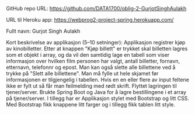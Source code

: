 GitHub repo URL: https://github.com/DATA1700/oblig-2-GurjotSinghAulakh

URL til Heroku app: https://webprog2-project-spring.herokuapp.com/

Fullt navn: Gurjot Singh Aulakh

Kort beskrivelse av applikasjon (5–10 setninger): Applikasjon registrer kjøp av kinobilletter. Etter at knappen 
"Kjøp billett" er trykket skal billetten lagres som et objekt i array, og da vil den samtidig lage en tabell som 
viser informasjon over hvilken film personen har valgt, antall billetter, fornavn, etternavn, telefonnr og epost. 
Man kan også slette alle billettene ved å trykke på "Slett alle billettene". Man må fylle ut hele skjamet før 
informasjonen er tilgjengelig i tabellen. Hvis en en eller flere av input feltene ikke er fylt ut så får man 
feilmelding med rødt skrift. Flyttet lagringen til tjener/server. Brukte Spring Boot og Java for å lagre bestillingene 
i et array på tjener/server. I tillegg har er Applikasjon stylet med Bootstrap og litt CSS. Med Bootstrap 
fikk knappene litt farger og i tillegg fikk tablen litt style.


